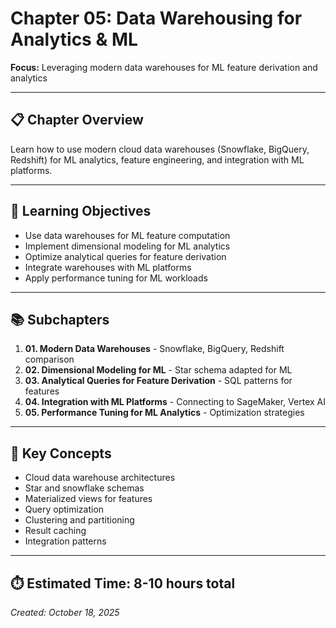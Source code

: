 # Chapter 05: Data Warehousing for Analytics & ML

**Focus:** Leveraging modern data warehouses for ML feature derivation and analytics

---

## 📋 Chapter Overview

Learn how to use modern cloud data warehouses (Snowflake, BigQuery, Redshift) for ML analytics, feature engineering, and integration with ML platforms.

---

## 🎯 Learning Objectives

- Use data warehouses for ML feature computation
- Implement dimensional modeling for ML analytics
- Optimize analytical queries for feature derivation
- Integrate warehouses with ML platforms
- Apply performance tuning for ML workloads

---

## 📚 Subchapters

1. **01. Modern Data Warehouses** - Snowflake, BigQuery, Redshift comparison
2. **02. Dimensional Modeling for ML** - Star schema adapted for ML
3. **03. Analytical Queries for Feature Derivation** - SQL patterns for features
4. **04. Integration with ML Platforms** - Connecting to SageMaker, Vertex AI
5. **05. Performance Tuning for ML Analytics** - Optimization strategies

---

## 🔑 Key Concepts

- Cloud data warehouse architectures
- Star and snowflake schemas
- Materialized views for features
- Query optimization
- Clustering and partitioning
- Result caching
- Integration patterns

---

## ⏱️ Estimated Time: 8-10 hours total

*Created: October 18, 2025*
